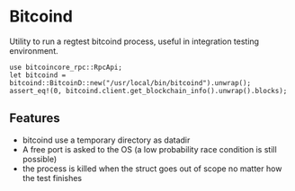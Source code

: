 # Bitcoind

Utility to run a regtest bitcoind process, useful in integration testing environment.

```
use bitcoincore_rpc::RpcApi;
let bitcoind = bitcoind::BitcoinD::new("/usr/local/bin/bitcoind").unwrap();
assert_eq!(0, bitcoind.client.get_blockchain_info().unwrap().blocks);
```

## Features

  * bitcoind use a temporary directory as datadir
  * A free port is asked to the OS (a low probability race condition is still possible) 
  * the process is killed when the struct goes out of scope no matter how the test finishes